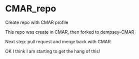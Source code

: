 # CMAR_repo
Create repo with CMAR profile

This repo was create in CMAR, then forked to dempsey-CMAR

Next step: pull request and merge back with CMAR

OK I think I am starting to get the hang of this!
